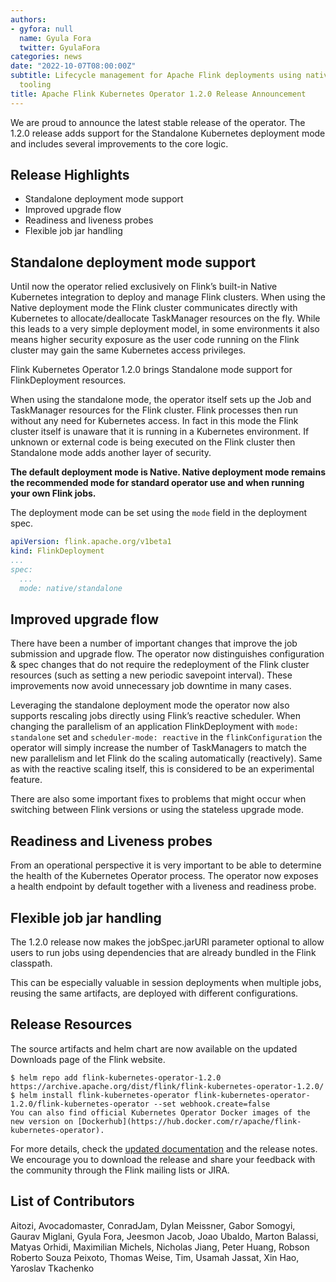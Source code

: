 ```yaml
---
authors:
- gyfora: null
  name: Gyula Fora
  twitter: GyulaFora
categories: news
date: "2022-10-07T08:00:00Z"
subtitle: Lifecycle management for Apache Flink deployments using native Kubernetes
  tooling
title: Apache Flink Kubernetes Operator 1.2.0 Release Announcement
---
```


We are proud to announce the latest stable release of the operator. The 1.2.0 release adds support for the Standalone Kubernetes deployment mode and includes several improvements to the core logic.

## Release Highlights

 * Standalone deployment mode support
 * Improved upgrade flow
 * Readiness and liveness probes
 * Flexible job jar handling

## Standalone deployment mode support

Until now the operator relied exclusively on Flink’s built-in Native Kubernetes integration to deploy and manage Flink clusters. When using the Native deployment mode the Flink cluster communicates directly with Kubernetes to allocate/deallocate TaskManager resources on the fly. While this leads to a very simple deployment model, in some environments it also means higher security exposure as the user code running on the Flink cluster may gain the same Kubernetes access privileges.

Flink Kubernetes Operator 1.2.0 brings Standalone mode support for FlinkDeployment resources.

When using the standalone mode, the operator itself sets up the Job and TaskManager resources for the Flink cluster. Flink processes then run without any need for Kubernetes access. In fact in this mode the Flink cluster itself is unaware that it is running in a Kubernetes environment. If unknown or external code is being executed on the Flink cluster then Standalone mode adds another layer of security.

**The default deployment mode is Native. Native deployment mode remains the recommended mode for standard operator use and when running your own Flink jobs.**

The deployment mode can be set using the `mode` field in the deployment spec.

```yaml
apiVersion: flink.apache.org/v1beta1
kind: FlinkDeployment
...
spec:
  ...
  mode: native/standalone
```

## Improved upgrade flow
There have been a number of important changes that improve the job submission and upgrade flow. The operator now distinguishes configuration & spec changes that do not require the redeployment of the Flink cluster resources (such as setting a new periodic savepoint interval). These improvements now avoid unnecessary job downtime in many cases.

Leveraging the standalone deployment mode the operator now also supports rescaling jobs directly using Flink’s reactive scheduler. When changing the parallelism of an application FlinkDeployment with `mode: standalone` set and  `scheduler-mode: reactive` in the `flinkConfiguration` the operator will simply increase the number of TaskManagers to match the new parallelism and let Flink do the scaling automatically (reactively). Same as with the reactive scaling itself, this is considered to be an experimental feature.

There are also some important fixes to problems that might occur when switching between Flink versions or using the stateless upgrade mode.

## Readiness and Liveness probes

From an operational perspective it is very important to be able to determine the health of the Kubernetes Operator process. The operator now exposes a health endpoint by default together with a liveness and readiness probe.

## Flexible job jar handling

The 1.2.0 release now makes the jobSpec.jarURI parameter optional to allow users to run jobs using dependencies that are already bundled in the Flink classpath.

This can be especially valuable in session deployments when multiple jobs, reusing the same artifacts, are deployed with different configurations.

## Release Resources

The source artifacts and helm chart are now available on the updated Downloads page of the Flink website.

```
$ helm repo add flink-kubernetes-operator-1.2.0 https://archive.apache.org/dist/flink/flink-kubernetes-operator-1.2.0/
$ helm install flink-kubernetes-operator flink-kubernetes-operator-1.2.0/flink-kubernetes-operator --set webhook.create=false
You can also find official Kubernetes Operator Docker images of the new version on [Dockerhub](https://hub.docker.com/r/apache/flink-kubernetes-operator).
```

For more details, check the [updated documentation](https://nightlies.apache.org/flink/flink-kubernetes-operator-docs-release-1.2/) and the release notes. We encourage you to download the release and share your feedback with the community through the Flink mailing lists or JIRA.

## List of Contributors

Aitozi, Avocadomaster, ConradJam, Dylan Meissner, Gabor Somogyi, Gaurav Miglani, Gyula Fora, Jeesmon Jacob, Joao Ubaldo, Marton Balassi, Matyas Orhidi, Maximilian Michels, Nicholas Jiang, Peter Huang, Robson Roberto Souza Peixoto, Thomas Weise, Tim, Usamah Jassat, Xin Hao, Yaroslav Tkachenko
